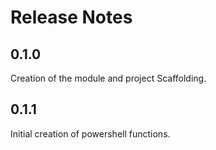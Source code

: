 # Release Notes

## 0.1.0

Creation of the module and project Scaffolding.

## 0.1.1

Initial creation of powershell functions.

